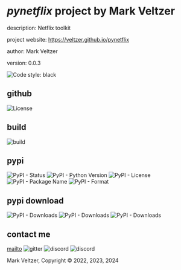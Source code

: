# *pynetflix* project by Mark Veltzer

description: Netflix toolkit

project website: https://veltzer.github.io/pynetflix

author: Mark Veltzer

version: 0.0.3

![Code style: black](https://img.shields.io/badge/code%20style-black-000000.svg)

## github

![License](https://img.shields.io/github/license/veltzer/pynetflix)

## build

![build](https://github.com/veltzer/pynetflix/workflows/build/badge.svg)

## pypi

![PyPI - Status](https://img.shields.io/pypi/status/pynetflix)
![PyPI - Python Version](https://img.shields.io/pypi/pyversions/pynetflix)
![PyPI - License](https://img.shields.io/pypi/l/pynetflix)
![PyPI - Package Name](https://img.shields.io/pypi/v/pynetflix)
![PyPI - Format](https://img.shields.io/pypi/format/pynetflix)

## pypi download

![PyPI - Downloads](https://img.shields.io/pypi/dd/pynetflix)
![PyPI - Downloads](https://img.shields.io/pypi/dw/pynetflix)
![PyPI - Downloads](https://img.shields.io/pypi/dm/pynetflix)



## contact me
[mailto](mailto:mark.veltzer@gmail.com)
![gitter](https://img.shields.io/gitter/room/veltzer/mark.veltzer)
![discord](https://img.shields.io/discord/719336281624281119)
![discord](https://img.shields.io/discord/719336282194444302)

Mark Veltzer, Copyright © 2022, 2023, 2024
